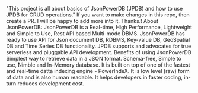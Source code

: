 

"This project is all about basics of JsonPowerDB (JPDB) and how to use JPDB for CRUD operations."
If you want to make changes in this repo, then create a PR. I will be happy to add more into it. Thanks.!
About JsonPowerDB:
JsonPowerDB is a Real-time, High Performance, Lightweight and Simple to Use, Rest API based Multi-mode DBMS. JsonPowerDB has ready to use API for Json document DB, RDBMS, Key-value DB, GeoSpatial DB and Time Series DB functionality. JPDB supports and advocates for true serverless and pluggable API development.
Benefits of using JsonPowerDB
Simplest way to retrieve data in a JSON format.
Schema-free, Simple to use, Nimble and In-Memory database.
It is built on top of one of the fastest and real-time datta indexing engine - PowerIndeX.
It is low level (raw) form of data and is also human readable.
It helps developers in faster coding, in-turn reduces development cost.



